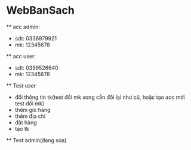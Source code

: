 # WebBanSach
** acc admin: 
- sdt: 0336979921 
- mk: 12345678

** acc user: 
- sdt: 0399526640
- mk: 12345678

** Test user
- đổi thông tin tk(test đổi mk xong cần đổi lại như cũ, hoặc tạo acc mới test đổi mk)
- thêm giỏ hàng
- thêm địa chỉ
- đặt hàng
- tạo tk

** Test admin(đang sửa)


            
